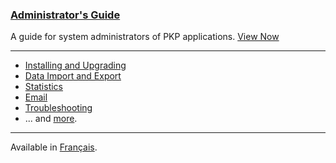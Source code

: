 
### [Administrator's Guide](admin-guide/)

A guide for system administrators of PKP applications. [View Now](/admin-guide/)

---

- [Installing and Upgrading](admin-guide/en/managing-the-environment)
- [Data Import and Export](admin-guide/en/data-import-and-export)
- [Statistics](admin-guide/en/statistics)
- [Email](admin-guide/en/email)
- [Troubleshooting](admin-guide/en/troubleshooting)
- ... and [more](admin-guide/en/).

---

<span class='fa fa-language'></span> Available in [Français](/admin-guide/fr/).